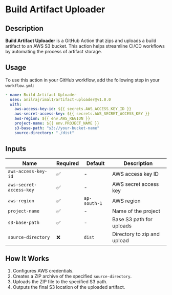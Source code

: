 # Build Artifact Uploader

## Description
**Build Artifact Uploader** is a GitHub Action that zips and uploads a build artifact to an AWS S3 bucket. This action helps streamline CI/CD workflows by automating the process of artifact storage.

## Usage
To use this action in your GitHub workflow, add the following step in your `workflow.yml`:

```yaml
- name: Build Artifact Uploader
  uses: anilrajrimal1/artifact-uploader@v1.0.0
  with:
    aws-access-key-id: ${{ secrets.AWS_ACCESS_KEY_ID }}
    aws-secret-access-key: ${{ secrets.AWS_SECRET_ACCESS_KEY }}
    aws-region: ${{ env.AWS_REGION }}
    project-name: ${{ env.PROJECT_NAME }}
    s3-base-path: "s3://your-bucket-name"
    source-directory: "./dist"
```

## Inputs
| Name | Required | Default | Description |
|------|----------|---------|-------------|
| `aws-access-key-id` | ✅ | - | AWS access key ID |
| `aws-secret-access-key` | ✅ | - | AWS secret access key |
| `aws-region` | ✅ | `ap-south-1` | AWS region |
| `project-name` | ✅ | - | Name of the project |
| `s3-base-path` | ✅ | - | Base S3 path for uploads |
| `source-directory` | ❌ | `dist` | Directory to zip and upload |

## How It Works
1. Configures AWS credentials.
2. Creates a ZIP archive of the specified `source-directory`.
3. Uploads the ZIP file to the specified S3 path.
4. Outputs the final S3 location of the uploaded artifact.
